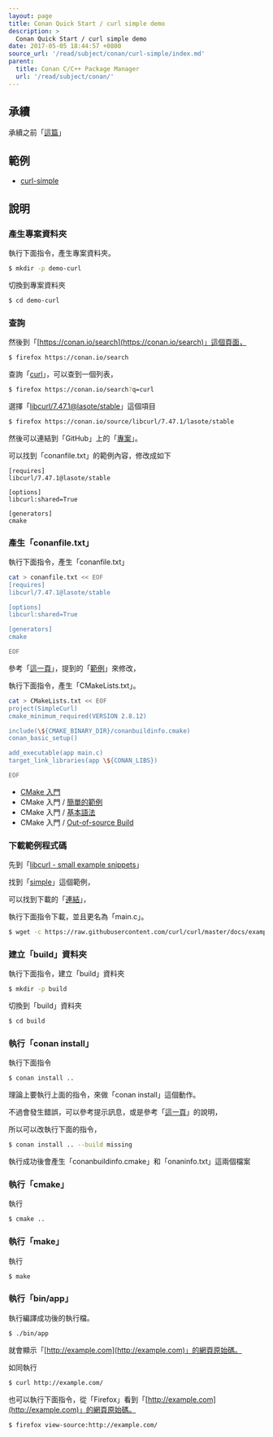 ```yaml
---
layout: page
title: Conan Quick Start / curl simple demo
description: >
  Conan Quick Start / curl simple demo
date: 2017-05-05 18:44:57 +0800
source_url: '/read/subject/conan/curl-simple/index.md'
parent:
  title: Conan C/C++ Package Manager
  url: '/read/subject/conan/'
---
```


## 承續

承續之前「[這篇](../start/)」

## 範例

* [curl-simple](https://github.com/foreachsam/book-build-system/blob/gh-pages/example/subject/conan/start/curl-simple/create.sh)


## 說明


### 產生專案資料夾

執行下面指令，產生專案資料夾。

``` sh
$ mkdir -p demo-curl
```

切換到專案資料夾

``` sh
$ cd demo-curl
```


### 查詢

然後到「[https://conan.io/search](https://conan.io/search)」這個頁面，

``` sh
$ firefox https://conan.io/search
```

查詢「[curl](https://conan.io/search?q=curl)」，可以查到一個列表，

``` sh
$ firefox https://conan.io/search?q=curl
```

選擇「[libcurl/7.47.1@lasote/stable](https://conan.io/source/libcurl/7.47.1/lasote/stable)」這個項目

``` sh
$ firefox https://conan.io/source/libcurl/7.47.1/lasote/stable
```

然後可以連結到「GitHub」上的「[專案](http://github.com/lasote/conan-libcurl)」。

可以找到「conanfile.txt」的範例內容，修改成如下

```
[requires]
libcurl/7.47.1@lasote/stable

[options]
libcurl:shared=True

[generators]
cmake
```


### 產生「conanfile.txt」

執行下面指令，產生「conanfile.txt」

``` sh
cat > conanfile.txt << EOF
[requires]
libcurl/7.47.1@lasote/stable

[options]
libcurl:shared=True

[generators]
cmake

EOF
```

參考「[這一頁](http://docs.conan.io/en/latest/getting_started.html#a-timer-using-poco-libraries)」，提到的「[範例](https://github.com/memsharded/example-poco-timer/blob/master/CMakeLists.txt)」來修改，

執行下面指令，產生「CMakeLists.txt」。

``` sh
cat > CMakeLists.txt << EOF
project(SimpleCurl)
cmake_minimum_required(VERSION 2.8.12)

include(\${CMAKE_BINARY_DIR}/conanbuildinfo.cmake)
conan_basic_setup()

add_executable(app main.c)
target_link_libraries(app \${CONAN_LIBS})

EOF
```

* [CMake 入門](https://zh.wikibooks.org/zh-tw/CMake_%E5%85%A5%E9%96%80)
* CMake 入門 / [簡單的範例](https://zh.wikibooks.org/zh-tw/CMake_%E5%85%A5%E9%96%80/%E7%B0%A1%E5%96%AE%E7%9A%84%E7%AF%84%E4%BE%8B)
* CMake 入門 / [基本語法](https://zh.wikibooks.org/zh-tw/CMake_%E5%85%A5%E9%96%80/%E5%9F%BA%E6%9C%AC%E8%AA%9E%E6%B3%95)
* CMake 入門 / [Out-of-source Build](https://zh.wikibooks.org/zh-tw/CMake_%E5%85%A5%E9%96%80/Out-of-source_Build)

### 下載範例程式碼

先到「[libcurl - small example snippets](https://curl.haxx.se/libcurl/c/example.html)」

找到「[simple](https://curl.haxx.se/libcurl/c/simple.html)」這個範例，

可以找到下載的「[連結](https://raw.githubusercontent.com/curl/curl/master/docs/examples/simple.c)」，

執行下面指令下載，並且更名為「main.c」。

``` sh
$ wget -c https://raw.githubusercontent.com/curl/curl/master/docs/examples/simple.c -O main.c
```


### 建立「build」資料夾

執行下面指令，建立「build」資料夾

``` sh
$ mkdir -p build
```

切換到「build」資料夾

``` sh
$ cd build
```


### 執行「conan install」

執行下面指令

``` sh
$ conan install ..
```

理論上要執行上面的指令，來做「conan install」這個動作。

不過會發生錯誤，可以參考提示訊息，或是參考「[這一頁](http://docs.conan.io/en/latest/getting_started.html#installing-dependencies)」的說明，

所以可以改執行下面的指令，

``` sh
$ conan install .. --build missing
```

執行成功後會產生「conanbuildinfo.cmake」和「onaninfo.txt」這兩個檔案


### 執行「cmake」

執行

``` sh
$ cmake ..
```


### 執行「make」

執行

``` sh
$ make
```


### 執行「bin/app」

執行編譯成功後的執行檔。

``` sh
$ ./bin/app
```

就會顯示「[http://example.com](http://example.com)」的網頁原始碼。

如同執行

``` sh
$ curl http://example.com/
```

也可以執行下面指令，從「Firefox」看到「[http://example.com](http://example.com)」的網頁原始碼。

``` sh
$ firefox view-source:http://example.com/
```
